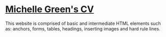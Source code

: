 <h1><a href="https://greenmichelle17.github.io/cv/">Michelle Green's CV</a></h1>
This website is comprised of basic and intermediate HTML elements such as: 
anchors, forms, tables, headings, inserting images and hard rule lines.




